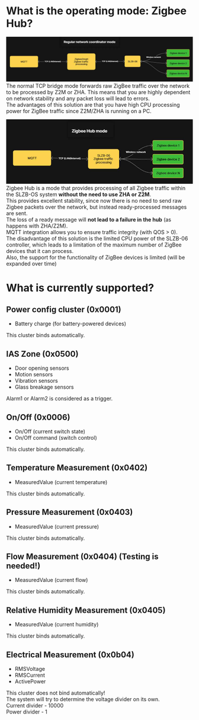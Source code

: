 # What is the operating mode: Zigbee Hub?
<img src="./images/regular_tcp.jpg?raw=true" width=650px/><br>
The normal TCP bridge mode forwards raw ZigBee traffic over the network to be processed by Z2M or ZHA. This means that you are highly dependent on network stability and any packet loss will lead to errors.<br>
The advantages of this solution are that you have high CPU processing power for ZigBee traffic since Z2M/ZHA is running on a PC.

<img src="./images/zb_hub.jpg?raw=true" width=650px/><br>
Zigbee Hub is a mode that provides processing of all Zigbee traffic within the SLZB-OS system **without the need to use ZHA or Z2M**.<br>
This provides excellent stability, since now there is no need to send raw Zigbee packets over the network, but instead ready-processed messages are sent.<br>
The loss of a ready message will **not lead to a failure in the hub** (as happens with ZHA/Z2M).<br>
MQTT integration allows you to ensure traffic integrity (with QOS > 0).<br>
The disadvantage of this solution is the limited CPU power of the SLZB-06 controller, which leads to a limitation of the maximum number of ZigBee devices that it can process.<br>
Also, the support for the functionality of ZigBee devices is limited (will be expanded over time)

# What is currently supported?
## Power config cluster (0x0001)
- Battery charge (for battery-powered devices)

This cluster binds automatically.

## IAS Zone (0x0500)
- Door opening sensors
- Motion sensors
- Vibration sensors
- Glass breakage sensors

Alarm1 or Alarm2 is considered as a trigger.

## On/Off (0x0006)
- On/Off (current switch state)
- On/Off command (switch control)

This cluster binds automatically.

## Temperature Measurement (0x0402)
- MeasuredValue (current temperature)

This cluster binds automatically.

## Pressure Measurement (0x0403)
- MeasuredValue (current pressure)

This cluster binds automatically.

## Flow Measurement (0x0404) (Testing is needed!)
- MeasuredValue (current flow)

This cluster binds automatically.

## Relative Humidity Measurement (0x0405)
- MeasuredValue (current humidity)

This cluster binds automatically.

## Electrical Measurement (0x0b04)
- RMSVoltage
- RMSCurrent
- ActivePower

This cluster does not bind automatically!<br>
The system will try to determine the voltage divider on its own.<br>
Current divider - 10000<br>
Power divider - 1<br>